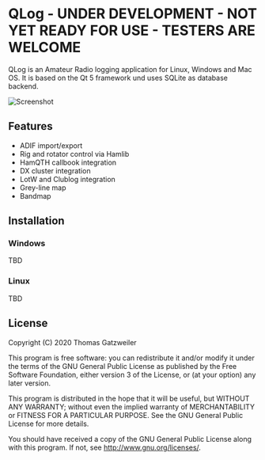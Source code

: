 # QLog - UNDER DEVELOPMENT - NOT YET READY FOR USE - TESTERS ARE WELCOME

QLog is an Amateur Radio logging application for Linux, Windows and Mac OS. It
is based on the Qt 5 framework und uses SQLite as database backend.

![Screenshot](https://qlog.dl2ic.de/screenshot.png)

## Features

- ADIF import/export
- Rig and rotator control via Hamlib
- HamQTH callbook integration
- DX cluster integration
- LotW and Clublog integration
- Grey-line map
- Bandmap

## Installation

### Windows
TBD

### Linux
TBD

## License

Copyright (C) 2020  Thomas Gatzweiler

This program is free software: you can redistribute it and/or modify
it under the terms of the GNU General Public License as published by
the Free Software Foundation, either version 3 of the License, or
(at your option) any later version.

This program is distributed in the hope that it will be useful,
but WITHOUT ANY WARRANTY; without even the implied warranty of
MERCHANTABILITY or FITNESS FOR A PARTICULAR PURPOSE.  See the
GNU General Public License for more details.

You should have received a copy of the GNU General Public License
along with this program.  If not, see <http://www.gnu.org/licenses/>.
